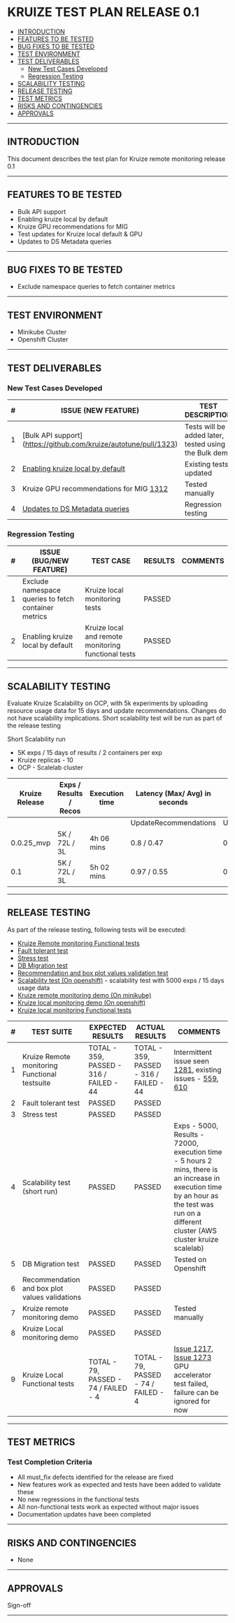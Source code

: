 # KRUIZE TEST PLAN RELEASE 0.1

- [INTRODUCTION](#introduction)
- [FEATURES TO BE TESTED](#features-to-be-tested)
- [BUG FIXES TO BE TESTED](#bug-fixes-to-be-tested)
- [TEST ENVIRONMENT](#test-environment)
- [TEST DELIVERABLES](#test-deliverables)
   - [New Test Cases Developed](#new-test-cases-developed)
   - [Regression Testing](#regresion-testing)
- [SCALABILITY TESTING](#scalability-testing)
- [RELEASE TESTING](#release-testing)
- [TEST METRICS](#test-metrics)
- [RISKS AND CONTINGENCIES](#risks-and-contingencies)
- [APPROVALS](#approvals)

-----

## INTRODUCTION

This document describes the test plan for Kruize remote monitoring release 0.1

----

## FEATURES TO BE TESTED

* Bulk API support
* Enabling kruize local by default
* Kruize GPU recommendations for MIG
* Test updates for Kruize local default & GPU
* Updates to DS Metadata queries

------

## BUG FIXES TO BE TESTED

* Exclude namespace queries to fetch container metrics

---

## TEST ENVIRONMENT

* Minikube Cluster
* Openshift Cluster 

---

## TEST DELIVERABLES

### New Test Cases Developed

| # | ISSUE (NEW FEATURE)                                                                        | TEST DESCRIPTION                                      | TEST DELIVERABLES | RESULTS | COMMENTS |
|---|--------------------------------------------------------------------------------------------|-------------------------------------------------------|-------------------|---------| --- |
| 1 | [Bulk API support] (https://github.com/kruize/autotune/pull/1323)                          | Tests will be added later, tested using the Bulk demo |                   | PASSED  | |
| 2 | [Enabling kruize local by default](https://github.com/kruize/autotune/pull/1289)           | Existing tests updated                                |                   | PASSED  | |
| 3 | Kruize GPU recommendations for MIG [1312](https://github.com/kruize/autotune/issue/1312)   | Tested manually                                       |                   | PASSED  | |
| 4 | [Updates to DS Metadata queries](https://github.com/kruize/autotune/pull/1322)             | Regression testing                                    |                   | PASSED  | |



### Regression Testing

| # | ISSUE (BUG/NEW FEATURE)                               | TEST CASE                         | RESULTS | COMMENTS |
|---|-------------------------------------------------------|-----------------------------------|---------| --- |
| 1 | Exclude namespace queries to fetch container metrics  | Kruize local monitoring tests     | PASSED | | 
| 2 | Enabling kruize local by default                      | Kruize local and remote monitoring functional tests | PASSED | |

---

## SCALABILITY TESTING

Evaluate Kruize Scalability on OCP, with 5k experiments by uploading resource usage data for 15 days and update recommendations.
Changes do not have scalability implications. Short scalability test will be run as part of the release testing

Short Scalability run
- 5K exps / 15 days of results / 2 containers per exp
- Kruize replicas - 10
- OCP - Scalelab cluster

Kruize Release | Exps / Results / Recos | Execution time | Latency (Max/ Avg) in seconds |               |                      | Postgres DB size(MB) | Kruize Max CPU | Kruize Max Memory (GB)
-- |------------------------|----------------|-------------------------------|---------------|----------------------|----------------------|----------------| --
  |   |     |                | UpdateRecommendations         | UpdateResults | LoadResultsByExpName |                      |                |  
0.0.25_mvp | 5K / 72L / 3L | 4h 06 mins     | 0.8 / 0.47                    | 0.14 / 0.12   | 0.52 / 0.36          | 21756                | 4.91           | 30.13
0.1 | 5K / 72L / 3L | 5h 02 mins     | 0.97 / 0.55                   | 0.16 / 0.14   | 0.52 / 0.36          | 21757                | 7.3            | 33.67

----
## RELEASE TESTING

As part of the release testing, following tests will be executed:
- [Kruize Remote monitoring Functional tests](/tests/scripts/remote_monitoring_tests/Remote_monitoring_tests.md)
- [Fault tolerant test](/tests/scripts/remote_monitoring_tests/fault_tolerant_tests.md)
- [Stress test](/tests/scripts/remote_monitoring_tests/README.md)
- [DB Migration test](/tests/scripts/remote_monitoring_tests/db_migration_test.md)
- [Recommendation and box plot values validation test](https://github.com/kruize/kruize-demos/blob/main/monitoring/remote_monitoring_demo/recommendations_infra_demo/README.md)
- [Scalability test (On openshift)](/tests/scripts/remote_monitoring_tests/scalability_test.md) - scalability test with 5000 exps / 15 days usage data
- [Kruize remote monitoring demo (On minikube)](https://github.com/kruize/kruize-demos/blob/main/monitoring/remote_monitoring_demo/README.md)
- [Kruize local monitoring demo (On openshift)](https://github.com/kruize/kruize-demos/blob/main/monitoring/local_monitoring_demo)
- [Kruize local monitoring Functional tests](/tests/scripts/local_monitoring_tests/Local_monitoring_tests.md)


| #   | TEST SUITE | EXPECTED RESULTS                        | ACTUAL RESULTS                          | COMMENTS                                                                                                                                                                                                     |
| --- | ---------- |-----------------------------------------|-----------------------------------------|--------------------------------------------------------------------------------------------------------------------------------------------------------------------------------------------------------------| 
| 1   |  Kruize Remote monitoring Functional testsuite | TOTAL - 359, PASSED - 316 / FAILED - 44 | TOTAL - 359, PASSED - 316 / FAILED - 44 | Intermittent issue seen [1281](https://github.com/kruize/autotune/issues/1281), existing issues - [559](https://github.com/kruize/autotune/issues/559), [610](https://github.com/kruize/autotune/issues/610) |
| 2   |  Fault tolerant test | PASSED                                  | PASSED                                  |                                                                                                                                                                                                              |
| 3   |  Stress test | PASSED                                  | PASSED                                  |                                                                                                                                                                                                              |
| 4   |  Scalability test (short run)| PASSED                                  | PASSED                                  | Exps - 5000, Results - 72000, execution time - 5 hours 2 mins, there is an increase in execution time by an hour as the test was run on a different cluster (AWS cluster  kruize scalelab)                   |
| 5   |  DB Migration test | PASSED                                  | PASSED                                  | Tested on Openshift                                                                                                                                                                                          |
| 6   |  Recommendation and box plot values validations | PASSED                                  | PASSED                                  |                                                                                                                                                                                                              |
| 7   |  Kruize remote monitoring demo | PASSED                                  | PASSED                                  | Tested manually                                                                                                                                                                                              |
| 8   |  Kruize Local monitoring demo | PASSED                                  | PASSED                                  |                                                                                                                                                                                                              |
| 9   |  Kruize Local Functional tests | TOTAL - 79, PASSED - 74 / FAILED - 4    | TOTAL - 79, PASSED - 74 / FAILED - 4    | [Issue 1217](https://github.com/kruize/autotune/issues/1217), [Issue 1273](https://github.com/kruize/autotune/issues/1273)   GPU accelerator test failed, failure can be ignored for now                     |

---

## TEST METRICS

### Test Completion Criteria

* All must_fix defects identified for the release are fixed
* New features work as expected and tests have been added to validate these
* No new regressions in the functional tests
* All non-functional tests work as expected without major issues
* Documentation updates have been completed

----

## RISKS AND CONTINGENCIES

* None

----
## APPROVALS

Sign-off

----

